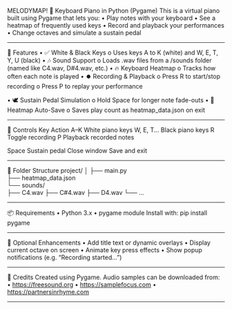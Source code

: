 MELODYMAP!
🎹 Keyboard Piano in Python (Pygame)
This is a virtual piano built using Pygame that lets you:
•	Play notes with your keyboard
•	See a heatmap of frequently used keys
•	Record and playback your performances
•	Change octaves and simulate a sustain pedal
________________________________________
🚀 Features
•	✅ White & Black Keys
o	Uses keys A to K (white) and W, E, T, Y, U (black)
•	🎶 Sound Support
o	Loads .wav files from a /sounds folder (named like C4.wav, D#4.wav, etc.)
•	🔥 Keyboard Heatmap
o	Tracks how often each note is played
•	⏺️ Recording & Playback
o	Press R to start/stop recording
o	Press P to replay your performance

•	🕊️ Sustain Pedal Simulation
o	Hold Space for longer note fade-outs
•	💾 Heatmap Auto-Save
o	Saves play count as heatmap_data.json on exit
________________________________________
🧩 Controls
Key	Action
A–K	White piano keys
W, E, T...	Black piano keys
R	Toggle recording
P	Playback recorded notes
	
Space	Sustain pedal
Close window	Save and exit
________________________________________
📁 Folder Structure
project/
│
├── main.py                  
├── heatmap_data.json        
└── sounds/                  
    ├── C4.wav
    ├── C#4.wav
    ├── D4.wav
    └── ...
________________________________________
📦 Requirements
•	Python 3.x
•	pygame module
Install with:
pip install pygame
________________________________________
🎨 Optional Enhancements
•	Add title text or dynamic overlays
•	Display current octave on screen
•	Animate key press effects
•	Show popup notifications (e.g. “Recording started…”)
________________________________________
🙌 Credits
Created using Pygame. Audio samples can be downloaded from:
•	https://freesound.org
•	https://samplefocus.com
•	https://partnersinrhyme.com
________________________________________

